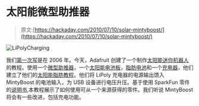 # 太阳能微型助推器

> 原文:[https://hackaday.com/2010/07/10/solar-mintyboost/](https://hackaday.com/2010/07/10/solar-mintyboost/)

![](../Images/d395469a29afd53028084bc18b6ff3d7.png "LiPolyCharging")

我们[第一次写](http://hackaday.com/2006/05/31/minty-boost-aa-based-usb-charger/)是在 2006 年。今天，Adafruit 创建了一个制作[太阳能迷你机器人](http://www.adafruit.com/blog/2010/07/09/how-to-make-a-solar-mintyboost-a-solar-power-charger-for-your-gadgets/)的教程。使用一个[微型助推器](http://www.adafruit.com/index.php?main_page=product_info&cPath=10&products_id=14)，一个[太阳能电池板](http://www.adafruit.com/index.php?main_page=advanced_search_result&search_in_description=1&keyword=solar)，[脂肪电池](http://www.adafruit.com/index.php?main_page=product_info&cPath=44&products_id=258)和一个[充电器](http://www.adafruit.com/index.php?main_page=product_info&cPath=44&products_id=259)，他们建立了他们的[太阳能脂肪教程](http://ladyada.net/make/solarlipo/)。他们将 LiPoly 充电器的电源输出馈入 MintyBoost 的电池输入，为 USB 设备进行电压升压。基于使用 SparkFun 零件的[说明书](http://www.instructables.com/id/How-to-make-a-solar-iPodiPhone-charger-aka-Might/step1/Tools-and-materials/),本教程展示了如何使用可从一个来源获得的零件。我们听说 MintyBoost 将会有一些改进，包括充电功能。